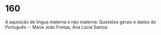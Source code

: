 # 160
A aquisição de língua materna e não materna: Questões gerais e dados do Português -- Maria João Freitas, Ana Lúcia Santos 
